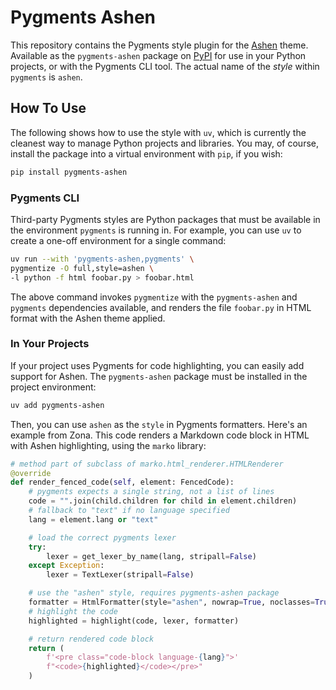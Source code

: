 # Pygments Ashen

This repository contains the Pygments style plugin for the
[Ashen](https://sr.ht/~ficd/ashen) theme. Available as the `pygments-ashen`
package on [PyPI](https://pypi.org/project/pygments-ashen/) for use in your
Python projects, or with the Pygments CLI tool. The actual name of the _style_
within `pygments` is `ashen`.

## How To Use

The following shows how to use the style with `uv`, which is currently the
cleanest way to manage Python projects and libraries. You may, of course,
install the package into a virtual environment with `pip`, if you wish:

```sh
pip install pygments-ashen
```

### Pygments CLI

Third-party Pygments styles are Python packages that must be available in the
environment `pygments` is running in. For example, you can use `uv` to create a
one-off environment for a single command:

```sh
uv run --with 'pygments-ashen,pygments' \
pygmentize -O full,style=ashen \
-l python -f html foobar.py > foobar.html
```

The above command invokes `pygmentize` with the `pygments-ashen` and `pygments`
dependencies available, and renders the file `foobar.py` in HTML format with the
Ashen theme applied.

### In Your Projects

If your project uses Pygments for code highlighting, you can easily add support
for Ashen. The `pygments-ashen` package must be installed in the project
environment:

```sh
uv add pygments-ashen
```

Then, you can use `ashen` as the `style` in Pygments formatters. Here's an
example from Zona. This code renders a Markdown code block in HTML with Ashen
highlighting, using the `marko` library:

```python
# method part of subclass of marko.html_renderer.HTMLRenderer
@override
def render_fenced_code(self, element: FencedCode):
    # pygments expects a single string, not a list of lines
    code = "".join(child.children for child in element.children)
    # fallback to "text" if no language specified
    lang = element.lang or "text"

    # load the correct pygments lexer
    try:
        lexer = get_lexer_by_name(lang, stripall=False)
    except Exception:
        lexer = TextLexer(stripall=False)

    # use the "ashen" style, requires pygments-ashen package
    formatter = HtmlFormatter(style="ashen", nowrap=True, noclasses=True)
    # highlight the code
    highlighted = highlight(code, lexer, formatter)

    # return rendered code block
    return (
        f'<pre class="code-block language-{lang}">'
        f"<code>{highlighted}</code></pre>"
    )
```
